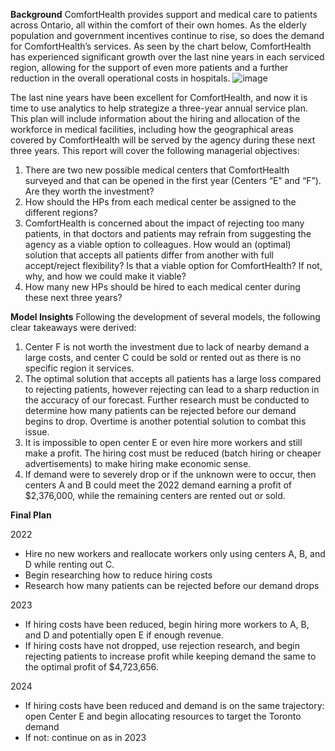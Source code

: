 **Background**
ComfortHealth provides support and medical care to patients across Ontario, all within the comfort of their own homes. As the elderly population and government incentives continue to rise, so does the demand for ComfortHealth’s services. As seen by the chart below, ComfortHealth has experienced significant growth over the last nine years in each serviced region, allowing for the support of even more patients and a further reduction in the overall operational costs in hospitals. 
 ![image](https://user-images.githubusercontent.com/60298572/177382925-41699c6d-7bbc-4181-a8b1-e6addd12e2c4.png)

The last nine years have been excellent for ComfortHealth, and now it is time to use analytics to help strategize a three-year annual service plan. This plan will include information about the hiring and allocation of the workforce in medical facilities, including how the geographical areas covered by ComfortHealth will be served by the agency during these next three years. This report will cover the following managerial objectives:
1.	There are two new possible medical centers that ComfortHealth surveyed and that can be opened in the first year (Centers “E” and “F”). Are they worth the investment?
2.	How should the HPs from each medical center be assigned to the different regions? 
3.	ComfortHealth is concerned about the impact of rejecting too many patients, in that doctors and patients may refrain from suggesting the agency as a viable option to colleagues. How would an (optimal) solution that accepts all patients differ from another with full accept/reject flexibility? Is that a viable option for ComfortHealth? If not, why, and how we could make it viable?
4.	How many new HPs should be hired to each medical center during these next three years? 

**Model Insights**
Following the development of several models, the following clear takeaways were derived:
1.	Center F is not worth the investment due to lack of nearby demand a large costs, and center C could be sold or rented out as there is no specific region it services. 
2.	The optimal solution that accepts all patients has a large loss compared to rejecting patients, however rejecting can lead to a sharp reduction in the accuracy of our forecast. Further research must be conducted to determine how many patients can be rejected before our demand begins to drop. Overtime is another potential solution to combat this issue.
3.	It is impossible to open center E or even hire more workers and still make a profit. The hiring cost must be reduced (batch hiring or cheaper advertisements) to make hiring make economic sense.
4.	If demand were to severely drop or if the unknown were to occur, then centers A and B could meet the 2022 demand earning a profit of $2,376,000, while the remaining centers are rented out or sold.

**Final Plan**

2022	
-	Hire no new workers and reallocate workers only using centers A, B, and D while renting out C.
-	Begin researching how to reduce hiring costs
-	Research how many patients can be rejected before our demand drops

2023
-  If hiring costs have been reduced, begin hiring more workers to A, B, and D and potentially open E if enough revenue.
-	 If hiring costs have not dropped, use rejection research, and begin rejecting patients to increase profit while keeping demand the same to the optimal profit of $4,723,656.	

2024 
-	If hiring costs have been reduced and demand is on the same trajectory: open Center E and begin allocating resources to target the Toronto demand
-	If not: continue on as in 2023
